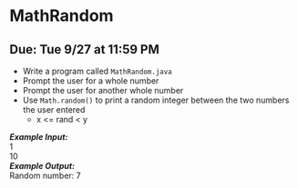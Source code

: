 # MathRandom

## Due: Tue 9/27 at 11:59 PM

- Write a program called `MathRandom.java`
- Prompt the user for a whole number
- Prompt the user for another whole number
- Use `Math.random()` to print a random integer between the two numbers the user entered
  - x <= rand < y

***Example Input:***\
1\
10\
***Example Output:***\
Random number: 7
